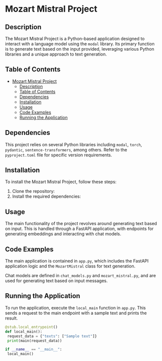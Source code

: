 # Mozart Mistral Project

## Description
The Mozart Mistral Project is a Python-based application designed to interact with a language model using the `modal` library. Its primary function is to generate text based on the input provided, leveraging various Python libraries and a unique approach to text generation.

## Table of Contents
- [Mozart Mistral Project](#mozart-mistral-project)
  - [Description](#description)
  - [Table of Contents](#table-of-contents)
  - [Dependencies](#dependencies)
  - [Installation](#installation)
  - [Usage](#usage)
  - [Code Examples](#code-examples)
  - [Running the Application](#running-the-application)

## Dependencies
This project relies on several Python libraries including `modal`, `torch`, `pydantic`, `sentence-transformers`, among others. Refer to the `pyproject.toml` file for specific version requirements.

## Installation
To install the Mozart Mistral Project, follow these steps:
1. Clone the repository:
2. Install the required dependencies:

## Usage
The main functionality of the project revolves around generating text based on input. This is handled through a FastAPI application, with endpoints for generating embeddings and interacting with chat models.

## Code Examples
The main application is contained in `app.py`, which includes the FastAPI application logic and the `MozartMistral` class for text generation.

Chat models are defined in `chat_models.py` and `mozart_mistral.py`, and are used for generating text based on input messages.

## Running the Application
To run the application, execute the `local_main` function in `app.py`. This sends a request to the main endpoint with a sample text and prints the result.

```python
@stub.local_entrypoint()
def local_main():
 request_data = {"texts": ["Sample text"]}
 print(main(request_data))

if __name__ == "__main__":
 local_main()

